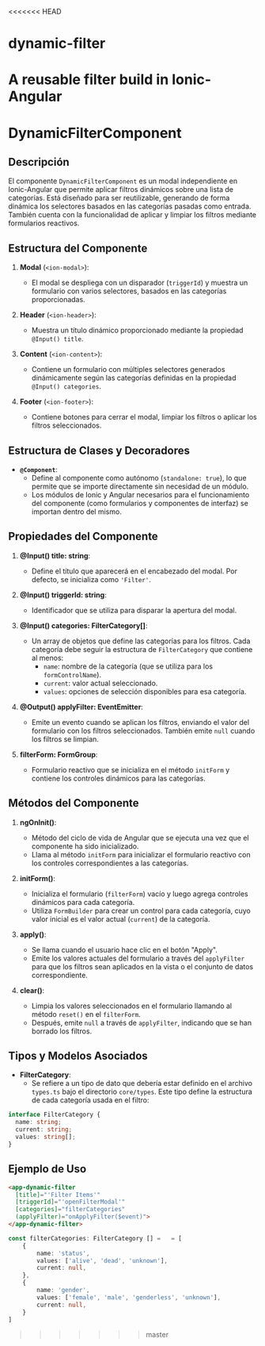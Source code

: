 <<<<<<< HEAD
# dynamic-filter
A reusable filter build in Ionic-Angular
=======
# DynamicFilterComponent

## Descripción
El componente `DynamicFilterComponent` es un modal independiente en Ionic-Angular que permite aplicar filtros dinámicos sobre una lista de categorías. Está diseñado para ser reutilizable, generando de forma dinámica los selectores basados en las categorías pasadas como entrada. También cuenta con la funcionalidad de aplicar y limpiar los filtros mediante formularios reactivos.

## Estructura del Componente

1. **Modal** (`<ion-modal>`): 
   - El modal se despliega con un disparador (`triggerId`) y muestra un formulario con varios selectores, basados en las categorías proporcionadas.
   
2. **Header** (`<ion-header>`): 
   - Muestra un título dinámico proporcionado mediante la propiedad `@Input() title`.

3. **Content** (`<ion-content>`): 
   - Contiene un formulario con múltiples selectores generados dinámicamente según las categorías definidas en la propiedad `@Input() categories`.

4. **Footer** (`<ion-footer>`): 
   - Contiene botones para cerrar el modal, limpiar los filtros o aplicar los filtros seleccionados.

## Estructura de Clases y Decoradores

- **`@Component`**: 
  - Define al componente como autónomo (`standalone: true`), lo que permite que se importe directamente sin necesidad de un módulo.
  - Los módulos de Ionic y Angular necesarios para el funcionamiento del componente (como formularios y componentes de interfaz) se importan dentro del mismo.

## Propiedades del Componente

1. **@Input() title: string**:
   - Define el título que aparecerá en el encabezado del modal. Por defecto, se inicializa como `'Filter'`.

2. **@Input() triggerId: string**: 
   - Identificador que se utiliza para disparar la apertura del modal.

3. **@Input() categories: FilterCategory[]**: 
   - Un array de objetos que define las categorías para los filtros. Cada categoría debe seguir la estructura de `FilterCategory` que contiene al menos:
     - `name`: nombre de la categoría (que se utiliza para los `formControlName`).
     - `current`: valor actual seleccionado.
     - `values`: opciones de selección disponibles para esa categoría.

4. **@Output() applyFilter: EventEmitter<any>**: 
   - Emite un evento cuando se aplican los filtros, enviando el valor del formulario con los filtros seleccionados. También emite `null` cuando los filtros se limpian.

5. **filterForm: FormGroup**: 
   - Formulario reactivo que se inicializa en el método `initForm` y contiene los controles dinámicos para las categorías.

## Métodos del Componente

1. **ngOnInit()**:
   - Método del ciclo de vida de Angular que se ejecuta una vez que el componente ha sido inicializado.
   - Llama al método `initForm` para inicializar el formulario reactivo con los controles correspondientes a las categorías.

2. **initForm()**:
   - Inicializa el formulario (`filterForm`) vacío y luego agrega controles dinámicos para cada categoría.
   - Utiliza `FormBuilder` para crear un control para cada categoría, cuyo valor inicial es el valor actual (`current`) de la categoría.

3. **apply()**:
   - Se llama cuando el usuario hace clic en el botón "Apply". 
   - Emite los valores actuales del formulario a través del `applyFilter` para que los filtros sean aplicados en la vista o el conjunto de datos correspondiente.

4. **clear()**:
   - Limpia los valores seleccionados en el formulario llamando al método `reset()` en el `filterForm`.
   - Después, emite `null` a través de `applyFilter`, indicando que se han borrado los filtros.

## Tipos y Modelos Asociados

- **FilterCategory**: 
  - Se refiere a un tipo de dato que debería estar definido en el archivo `types.ts` bajo el directorio `core/types`. Este tipo define la estructura de cada categoría usada en el filtro:
  
```typescript
interface FilterCategory {
  name: string;
  current: string;
  values: string[];
}
```

## Ejemplo de Uso

```html
<app-dynamic-filter
  [title]="'Filter Items'"
  [triggerId]="'openFilterModal'"
  [categories]="filterCategories"
  (applyFilter)="onApplyFilter($event)">
</app-dynamic-filter>
```

```typescript
const filterCategories: FilterCategory [] =   = [
    {
        name: 'status',
        values: ['alive', 'dead', 'unknown'],
        current: null,
    },
    {
        name: 'gender',
        values: ['female', 'male', 'genderless', 'unknown'],
        current: null,
    }
]
```
>>>>>>> master
